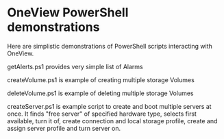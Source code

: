 # OneView PowerShell demonstrations

Here are simplistic demonstrations of PowerShell scripts interacting with OneView.

getAlerts.ps1 provides very simple list of Alarms

createVolume.ps1 is example of creating multiple storage Volumes

deleteVolume.ps1 is example of deleting multiple storage Volumes

createServer.ps1 is example script to create and boot multiple servers at once. It finds "free server" of specified hardware type, selects first available, turn it of, create connection and local storage profile, create and assign server profile and turn server on.
